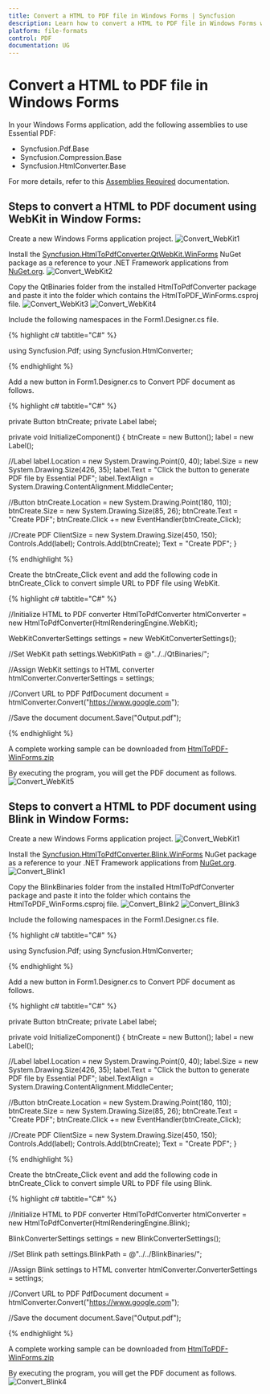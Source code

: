 ```yaml
---
title: Convert a HTML to PDF file in Windows Forms | Syncfusion
description: Learn how to convert a HTML to PDF file in Windows Forms with easy steps using Syncfusion .NET PDF library.
platform: file-formats
control: PDF
documentation: UG
--- 
```


# Convert a HTML to PDF file in Windows Forms

 In your Windows Forms application, add the following assemblies to use Essential PDF:  

* Syncfusion.Pdf.Base
* Syncfusion.Compression.Base
* Syncfusion.HtmlConverter.Base

For more details, refer to this [Assemblies Required](/File-Formats/PDF/Assemblies-Required) documentation.

## Steps to convert a HTML to PDF document using WebKit in Window Forms:

Create a new Windows Forms application project.
![Convert_WebKit1](WF_images/Convert_WebKit1.png)

Install the [Syncfusion.HtmlToPdfConverter.QtWebKit.WinForms](https://www.nuget.org/packages/Syncfusion.HtmlToPdfConverter.QtWebKit.Winforms/) NuGet package as a reference to your  .NET Framework applications from [NuGet.org](https://www.nuget.org/).
![Convert_WebKit2](WF_images/Convert_WebKit2.png)

Copy the QtBinaries folder from the installed HtmlToPdfConverter package and paste it into the folder which contains the HtmlToPDF_WinForms.csproj file.
![Convert_WebKit3](WF_images/Convert_WebKit3.png)
![Convert_WebKit4](WF_images/Convert_WebKit4.png)

Include the following namespaces in the Form1.Designer.cs file.

{% highlight c# tabtitle="C#" %}

using Syncfusion.Pdf;
using Syncfusion.HtmlConverter;

{% endhighlight %}

Add a new button in Form1.Designer.cs to Convert PDF document as follows.

{% highlight c# tabtitle="C#" %}

private Button btnCreate;
private Label label;
  
private void InitializeComponent()
{
  btnCreate = new Button();
  label = new Label();
  
  //Label
  label.Location = new System.Drawing.Point(0, 40);
  label.Size = new System.Drawing.Size(426, 35);
  label.Text = "Click the button to generate PDF file by Essential PDF";
  label.TextAlign = System.Drawing.ContentAlignment.MiddleCenter;
  
  //Button
  btnCreate.Location = new System.Drawing.Point(180, 110);
  btnCreate.Size = new System.Drawing.Size(85, 26);
  btnCreate.Text = "Create PDF";
  btnCreate.Click += new EventHandler(btnCreate_Click); 
                               
  //Create PDF
  ClientSize = new System.Drawing.Size(450, 150);
  Controls.Add(label);
  Controls.Add(btnCreate);
  Text = "Create PDF";
}

{% endhighlight %}

Create the btnCreate_Click event and add the following code in btnCreate_Click to convert simple URL to PDF file using WebKit.

{% highlight c# tabtitle="C#" %}
 
//Initialize HTML to PDF converter 
HtmlToPdfConverter htmlConverter = new HtmlToPdfConverter(HtmlRenderingEngine.WebKit);

WebKitConverterSettings settings = new WebKitConverterSettings();

//Set WebKit path
settings.WebKitPath = @"../../QtBinaries/";

//Assign WebKit settings to HTML converter
htmlConverter.ConverterSettings = settings;

//Convert URL to PDF
PdfDocument document = htmlConverter.Convert("https://www.google.com");

//Save the document
document.Save("Output.pdf");

{% endhighlight %}

A complete working sample can be downloaded from [HtmlToPDF-WinForms.zip](https://www.syncfusion.com/downloads/support/directtrac/general/ze/HtmlToPDF_WinForms319058844)

By executing the program, you will get the PDF document as follows.
![Convert_WebKit5](WF_images/Convert_WebKit5.png)

## Steps to convert a HTML to PDF document using Blink in Window Forms:

Create a new Windows Forms application project.
![Convert_WebKit1](WF_images/Convert_WebKit1.png)

Install the [Syncfusion.HtmlToPdfConverter.Blink.WinForms](https://www.nuget.org/packages/Syncfusion.HtmlToPdfConverter.Blink.Winforms/) NuGet package as a reference to your  .NET Framework applications from [NuGet.org](https://www.nuget.org/).
![Convert_Blink1](WF_images/Convert_Blink1.png)

Copy the BlinkBinaries folder from the installed HtmlToPdfConverter package and paste it into the folder which contains the HtmlToPDF_WinForms.csproj file.
![Convert_Blink2](WF_images/Convert_Blink2.png)
![Convert_Blink3](WF_images/Convert_Blink3.png)

Include the following namespaces in the Form1.Designer.cs file.

{% highlight c# tabtitle="C#" %}

using Syncfusion.Pdf;
using Syncfusion.HtmlConverter;

{% endhighlight %}

Add a new button in Form1.Designer.cs to Convert PDF document as follows.

{% highlight c# tabtitle="C#" %}

private Button btnCreate;
private Label label;
  
private void InitializeComponent()
{
  btnCreate = new Button();
  label = new Label();
  
  //Label
  label.Location = new System.Drawing.Point(0, 40);
  label.Size = new System.Drawing.Size(426, 35);
  label.Text = "Click the button to generate PDF file by Essential PDF";
  label.TextAlign = System.Drawing.ContentAlignment.MiddleCenter;
  
  //Button
  btnCreate.Location = new System.Drawing.Point(180, 110);
  btnCreate.Size = new System.Drawing.Size(85, 26);
  btnCreate.Text = "Create PDF";
  btnCreate.Click += new EventHandler(btnCreate_Click); 
                               
  //Create PDF
  ClientSize = new System.Drawing.Size(450, 150);
  Controls.Add(label);
  Controls.Add(btnCreate);
  Text = "Create PDF";
}

{% endhighlight %}

Create the btnCreate_Click event and add the following code in btnCreate_Click to convert simple URL to PDF file using Blink.

{% highlight c# tabtitle="C#" %}
 
//Initialize HTML to PDF converter 
HtmlToPdfConverter htmlConverter = new HtmlToPdfConverter(HtmlRenderingEngine.Blink);

BlinkConverterSettings settings = new BlinkConverterSettings();

//Set Blink path
settings.BlinkPath = @"../../BlinkBinaries/";

//Assign Blink settings to HTML converter
htmlConverter.ConverterSettings = settings;

//Convert URL to PDF
PdfDocument document = htmlConverter.Convert("https://www.google.com");

//Save the document
document.Save("Output.pdf");

{% endhighlight %}

A complete working sample can be downloaded from [HtmlToPDF-WinForms.zip](https://www.syncfusion.com/downloads/support/directtrac/general/ze/HtmlToPDF_WinForms1802160002)

By executing the program, you will get the PDF document as follows.
![Convert_Blink4](WF_images/Convert_Blink4.png)
